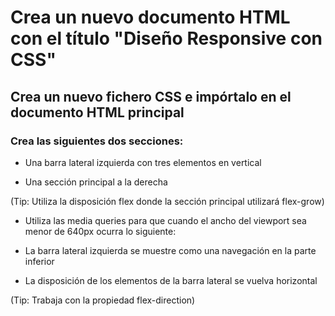 # Crea un nuevo documento HTML con el título "Diseño Responsive con CSS"

## Crea un nuevo fichero CSS e impórtalo en el documento HTML principal

### Crea las siguientes dos secciones:

- Una barra lateral izquierda con tres elementos en vertical

- Una sección principal a la derecha

(Tip: Utiliza la disposición flex donde la sección principal utilizará flex-grow)

- Utiliza las media queries para que cuando el ancho del viewport sea menor de 640px ocurra lo siguiente:

- La barra lateral izquierda se muestre como una navegación en la parte inferior

- La disposición de los elementos de la barra lateral se vuelva horizontal

(Tip: Trabaja con la propiedad flex-direction)